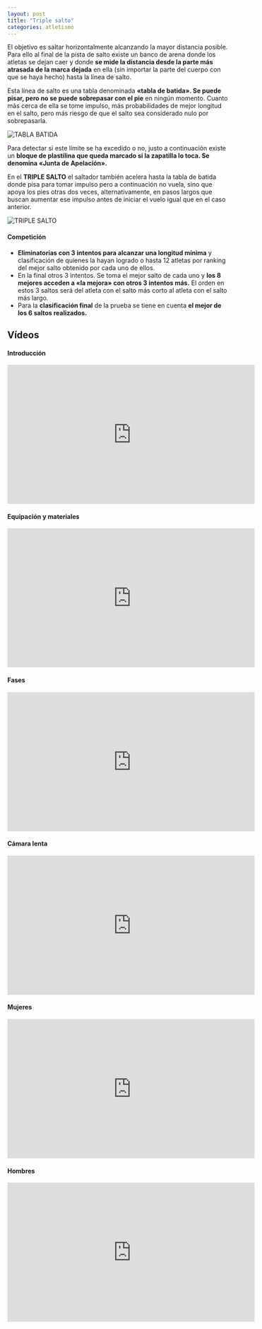 ```yaml
---
layout: post
title: "Triple salto"
categories: atletismo
---
```


El objetivo es saltar horizontalmente alcanzando la mayor distancia posible. Para ello al final de la pista de salto existe un banco de arena donde los atletas se dejan caer y donde **se mide la distancia desde la parte más atrasada de la marca dejada** en ella (sin importar la parte del cuerpo con que se haya hecho) hasta la línea de salto.

Esta línea de salto es una tabla denominada **«tabla de batida». Se puede pisar, pero no se puede sobrepasar con el pie** en ningún momento. Cuanto más cerca de ella se tome impulso, más probabilidades de mejor longitud en el salto, pero más riesgo de que el salto sea considerado nulo por sobrepasarla.

![TABLA BATIDA](https://danieledufis.github.io/images_text/atletismo_salto_tabla%20de%20batida.jpg)

Para detectar si este límite se ha excedido o no, justo a continuación existe un **bloque de plastilina que queda marcado si la zapatilla lo toca. Se denomina «Junta de Apelación».**

En el **TRIPLE SALTO** el saltador también acelera hasta la tabla de batida donde pisa para tomar impulso pero a continuación no vuela, sino que apoya los pies otras dos veces, alternativamente, en pasos largos que buscan aumentar ese impulso antes de iniciar el vuelo igual que en el caso anterior.

![TRIPLE SALTO](https://danieledufis.github.io/images_text/atletismo_triple%20salto.jpg)

#### Competición

* **Eliminatorias con 3 intentos para alcanzar una longitud mínima** y clasificación de quienes la hayan logrado o hasta 12 atletas por ranking del mejor salto obtenido por cada uno de ellos.
* En la final otros 3 intentos. Se toma el mejor salto de cada uno y **los 8 mejores acceden a «la mejora» con otros 3 intentos más.** El orden en estos 3 saltos será del atleta con el salto más corto al atleta con el salto más largo. 
* Para la **clasificación final** de la prueba se tiene en cuenta **el mejor de los 6 saltos realizados.**

## Vídeos

#### Introducción

<iframe width="560" height="315" src="https://www.youtube.com/embed/J2fYbbHkIQU" frameborder="0" allow="accelerometer; autoplay; encrypted-media; gyroscope; picture-in-picture" allowfullscreen></iframe>

#### Equipación y materiales

<iframe width="560" height="315" src="https://www.youtube.com/embed/PhM6szI-eg4" frameborder="0" allow="accelerometer; autoplay; encrypted-media; gyroscope; picture-in-picture" allowfullscreen></iframe>

#### Fases

<iframe width="560" height="315" src="https://www.youtube.com/embed/MZxg3eo9lSM" frameborder="0" allow="accelerometer; autoplay; encrypted-media; gyroscope; picture-in-picture" allowfullscreen></iframe>

#### Cámara lenta

<iframe width="560" height="315" src="https://www.youtube.com/embed/HHE_X9GuP1k" frameborder="0" allow="accelerometer; autoplay; encrypted-media; gyroscope; picture-in-picture" allowfullscreen></iframe>

#### Mujeres

<iframe width="560" height="315" src="https://www.youtube.com/embed/HzN3JogVfjE" frameborder="0" allow="accelerometer; autoplay; encrypted-media; gyroscope; picture-in-picture" allowfullscreen></iframe>

#### Hombres

<iframe width="560" height="315" src="https://www.youtube.com/embed/24k9Q4dPBg8" frameborder="0" allow="accelerometer; autoplay; encrypted-media; gyroscope; picture-in-picture" allowfullscreen></iframe>
